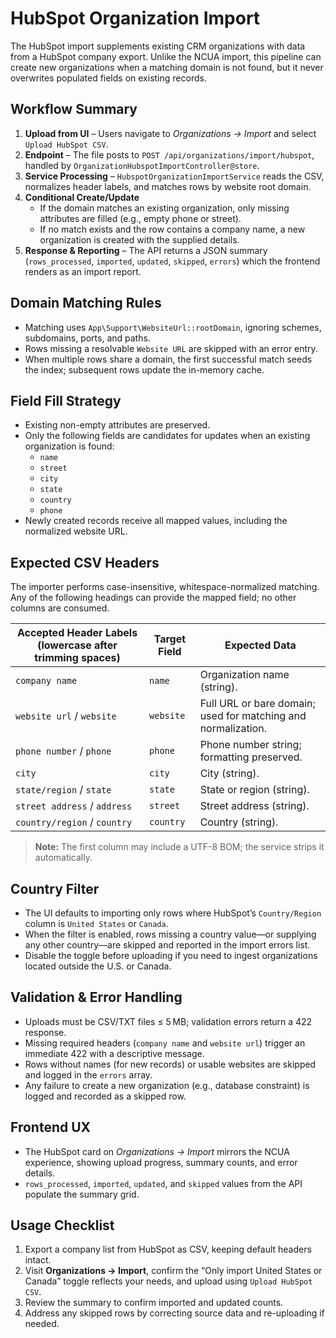 # HubSpot Organization Import

The HubSpot import supplements existing CRM organizations with data from a HubSpot company export. Unlike the NCUA import, this pipeline can create new organizations when a matching domain is not found, but it never overwrites populated fields on existing records.

## Workflow Summary

1. **Upload from UI** – Users navigate to *Organizations → Import* and select `Upload HubSpot CSV`.
2. **Endpoint** – The file posts to `POST /api/organizations/import/hubspot`, handled by `OrganizationHubspotImportController@store`.
3. **Service Processing** – `HubspotOrganizationImportService` reads the CSV, normalizes header labels, and matches rows by website root domain.
4. **Conditional Create/Update**  
   - If the domain matches an existing organization, only missing attributes are filled (e.g., empty phone or street).  
   - If no match exists and the row contains a company name, a new organization is created with the supplied details.
5. **Response & Reporting** – The API returns a JSON summary (`rows_processed`, `imported`, `updated`, `skipped`, `errors`) which the frontend renders as an import report.

## Domain Matching Rules

- Matching uses `App\Support\WebsiteUrl::rootDomain`, ignoring schemes, subdomains, ports, and paths.
- Rows missing a resolvable `Website URL` are skipped with an error entry.
- When multiple rows share a domain, the first successful match seeds the index; subsequent rows update the in-memory cache.

## Field Fill Strategy

- Existing non-empty attributes are preserved.
- Only the following fields are candidates for updates when an existing organization is found:
  - `name`
  - `street`
  - `city`
  - `state`
  - `country`
  - `phone`
- Newly created records receive all mapped values, including the normalized website URL.

## Expected CSV Headers

The importer performs case-insensitive, whitespace-normalized matching. Any of the following headings can provide the mapped field; no other columns are consumed.

| Accepted Header Labels (lowercase after trimming spaces) | Target Field | Expected Data                                                     |
|----------------------------------------------------------|--------------|-------------------------------------------------------------------|
| `company name`                                           | `name`       | Organization name (string).                                       |
| `website url` / `website`                                | `website`    | Full URL or bare domain; used for matching and normalization.     |
| `phone number` / `phone`                                 | `phone`      | Phone number string; formatting preserved.                        |
| `city`                                                   | `city`       | City (string).                                                    |
| `state/region` / `state`                                 | `state`      | State or region (string).                                        |
| `street address` / `address`                             | `street`     | Street address (string).                                          |
| `country/region` / `country`                             | `country`    | Country (string).                                                 |

> **Note:** The first column may include a UTF-8 BOM; the service strips it automatically.

## Country Filter

- The UI defaults to importing only rows where HubSpot’s `Country/Region` column is `United States` or `Canada`.  
- When the filter is enabled, rows missing a country value—or supplying any other country—are skipped and reported in the import errors list.  
- Disable the toggle before uploading if you need to ingest organizations located outside the U.S. or Canada.

## Validation & Error Handling

- Uploads must be CSV/TXT files ≤ 5 MB; validation errors return a 422 response.
- Missing required headers (`company name` and `website url`) trigger an immediate 422 with a descriptive message.
- Rows without names (for new records) or usable websites are skipped and logged in the `errors` array.
- Any failure to create a new organization (e.g., database constraint) is logged and recorded as a skipped row.

## Frontend UX

- The HubSpot card on *Organizations → Import* mirrors the NCUA experience, showing upload progress, summary counts, and error details.
- `rows_processed`, `imported`, `updated`, and `skipped` values from the API populate the summary grid.

## Usage Checklist

1. Export a company list from HubSpot as CSV, keeping default headers intact.
2. Visit **Organizations → Import**, confirm the “Only import United States or Canada” toggle reflects your needs, and upload using `Upload HubSpot CSV`.
3. Review the summary to confirm imported and updated counts.
4. Address any skipped rows by correcting source data and re-uploading if needed.
